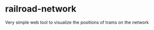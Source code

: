 railroad-network
================

Very simple web tool to visualize the positions of trams on the network
